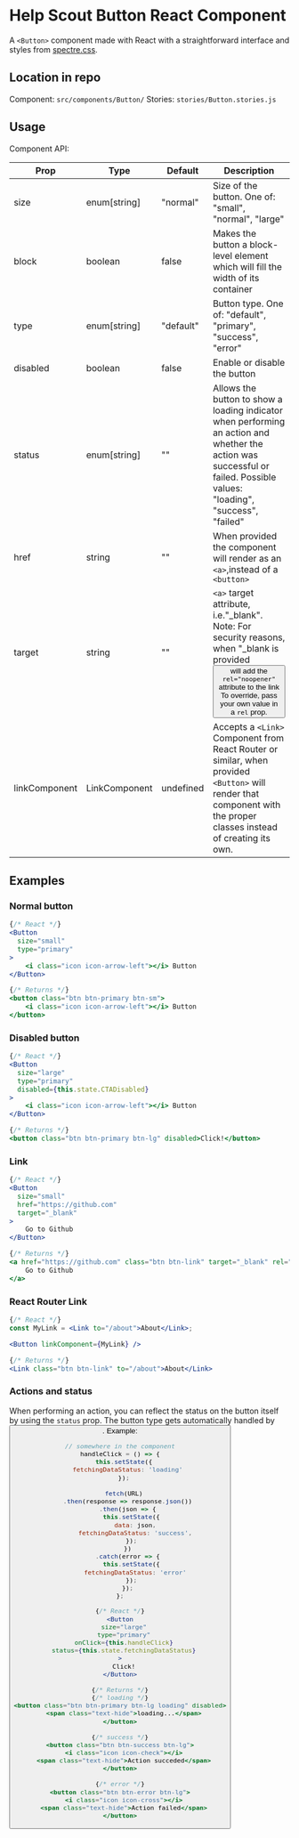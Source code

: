 # Help Scout Button React Component
A `<Button>` component made with React with a straightforward interface and styles from [spectre.css](https://picturepan2.github.io/spectre/elements.html#buttons).

## Location in repo
Component: `src/components/Button/`
Stories: `stories/Button.stories.js`

## Usage
Component API:

| Prop          | Type          | Default   | Description                                                                                                                                                                                                  |
|---------------|---------------|-----------|--------------------------------------------------------------------------------------------------------------------------------------------------------------------------------------------------------------|
| size          | enum[string]  | "normal"  | Size of the button. One of: "small", "normal", "large"                                                                                                                                                       |
| block         | boolean       | false     | Makes the button a block-level element which will fill the width of its container                                                                                                                            |
| type          | enum[string]  | "default" | Button type. One of: "default", "primary", "success", "error"                                                                                                                                                |
| disabled      | boolean       | false     | Enable or disable the button                                                                                                                                                                                 |
| status        | enum[string]  | ""        | Allows the button to show a loading indicator when performing an action and whether the action was successful or failed. Possible values: "loading", "success", "failed"                                     |
| href          | string        | ""        | When provided the component will render as an `<a>`,instead of a `<button>`                                                                                                                                  |
| target        | string        | ""        |  `<a>` target attribute, i.e."_blank". Note: For security reasons, when "_blank is provided <Button> will add the `rel="noopener"` attribute to the link To override, pass your own value in a `rel` prop. |
| linkComponent | LinkComponent | undefined | Accepts a `<Link>` Component from React Router or similar, when provided `<Button>` will render that component with the proper classes instead of creating its own.                                          |

## Examples

### Normal button
```jsx
{/* React */}
<Button
  size="small"
  type="primary"
>
	<i class="icon icon-arrow-left"></i> Button
</Button>

{/* Returns */}
<button class="btn btn-primary btn-sm">
	<i class="icon icon-arrow-left"></i> Button
</button>
```

### Disabled button
```jsx
{/* React */}
<Button
  size="large"
  type="primary"
  disabled={this.state.CTADisabled}
>
	<i class="icon icon-arrow-left"></i> Button
</Button>

{/* Returns */}
<button class="btn btn-primary btn-lg" disabled>Click!</button>
```

### Link
```jsx
{/* React */}
<Button
  size="small"
  href="https://github.com"
  target="_blank"
>
	Go to Github
</Button>

{/* Returns */}
<a href="https://github.com" class="btn btn-link" target="_blank" rel="noopener">
	Go to Github
</a>
```

### React Router Link
```jsx
{/* React */}
const MyLink = <Link to="/about">About</Link>;

<Button linkComponent={MyLink} />

{/* Returns */}
<Link class="btn btn-link" to="/about">About</Link>
```

### Actions and status
When performing an action, you can reflect the status on the button itself by using the `status` prop.
The button type gets automatically handled by <Button>.
Example:

```javascript
// somewhere in the component
handleClick = () => {
  this.setState({
    fetchingDataStatus: 'loading'
  });
  
  fetch(URL)
    .then(response => response.json())
    .then(json => {
      this.setState({
        data: json,
        fetchingDataStatus: 'success',
      });
    })
    .catch(error => {
      this.setState({
        fetchingDataStatus: 'error'
      });
    });
};
```
```jsx
{/* React */}
<Button
  size="large"
  type="primary"
  onClick={this.handleClick}
  status={this.state.fetchingDataStatus}
>
  Click!
</Button>

{/* Returns */}
{/* loading */}
<button class="btn btn-primary btn-lg loading" disabled>
  <span class="text-hide">loading...</span>
</button>

{/* success */}
<button class="btn btn-success btn-lg">
  <i class="icon icon-check"></i>
  <span class="text-hide">Action succeded</span>
</button>

{/* error */}
<button class="btn btn-error btn-lg">
  <i class="icon icon-cross"></i>
  <span class="text-hide">Action failed</span>
</button>
```